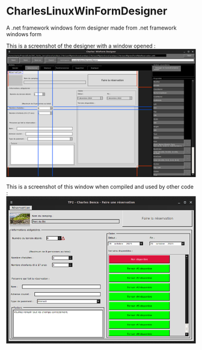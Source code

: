# CharlesLinuxWinFormDesigner
A .net framework windows form designer made from .net framework windows form



This is a screenshot of the designer with a window opened :
![designer screenshot](https://raw.githubusercontent.com/HerissonMignion/CharlesLinuxWinFormDesigner/main/readmeassets/editeur_graphique.png)


This is a screenshot of this window when compiled and used by other code :
![school project running](https://raw.githubusercontent.com/HerissonMignion/CharlesLinuxWinFormDesigner/main/readmeassets/tp2.png)














